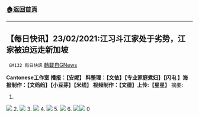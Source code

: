 ###  [:house:返回首頁](https://github.com/ourhimalayas/txt)
---

## 【每日快讯】23/02/2021:江习斗江家处于劣势，江家被迫远走新加坡
` GM132 每日快訊` [轉載自GNews](https://gnews.org/zh-hans/930693/)

**Cantonese工作室**
**播报：【安妮】 料整理：【文依】【专业家庭煮妇】【闪电 】海报制作：【文绉绉】【小豆芽】【米线】 视频制作：【文德】上传:【星星】**
摘要:

1.
![]()![](https://gnews.org/wp-content/uploads/2021/02/1-79.jpg)
2.
![]()![](https://gnews.org/wp-content/uploads/2021/02/2-5-51.jpg)
3.
![]()![](https://gnews.org/wp-content/uploads/2021/02/3-34.jpg)
4.
![]()![](https://gnews.org/wp-content/uploads/2021/02/4-46.jpg)
5.
![]()![](https://gnews.org/wp-content/uploads/2021/02/5-40.jpg)
6.
![]()![](https://gnews.org/wp-content/uploads/2021/02/6-46.jpg)![]()![](https://gnews.org/wp-content/uploads/2021/02/7-20.jpg)
0
